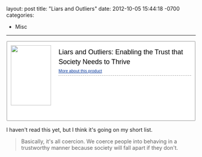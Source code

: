 layout: post
title:  "Liars and Outliers"
date:   2012-10-05 15:44:18 -0700
categories:
  - Misc
---

<div id="embedly_amzn_8031177" class="embedly_amzn"> <style type="text/css"> #embedly_amzn_8031177 {line-height:1.5;} #embedly_amzn_8031177 * {color:#000000;background:#FFFFFF none repeat scroll 0 0; vertical-align:baseline; margin:0; padding:0; border: medium none; font-family:verdana,arial,helvetica,sans-serif;} #embedly_amzn_8031177 TABLE {vertical-align:middle;border-collapse:separate;border-spacing:0;} #embedly_amzn_8031177 TD {vertical-align:top;text-align:left;} #embedly_amzn_8031177 .embedly_amzn_out_bdr {border:1px solid #EEEEEE;-webkit-border-radius: 2px;-moz-border-radius: 2px;border-radius: 2px;} #embedly_amzn_8031177 .embedly_amzn_in_bdr {border:1px solid #999999; padding:10px;-webkit-border-radius: 2px;-moz-border-radius: 2px;border-radius: 2px;} #embedly_amzn_8031177 .embedly_amzn_img {float:left; margin:0 20px 0 0;} #embedly_amzn_8031177 .embedly_amzn_desc {width:100%;} #embedly_amzn_8031177 .embedly_amzn_desc H3{margin:5px 0;font-family:Arial,Helvetica,sans-serif;} #embedly_amzn_8031177 .embedly_amzn_desc H3 A{color:#000000;font-size:18px;font-weight:normal;text-decoration:none;line-height:26px;} #embedly_amzn_8031177 .embedly_amzn_desc .subhead{display:block;margin:0 0 5px;font-size:11px;} #embedly_amzn_8031177 .embedly_amzn_desc HR{border-top:1px dashed #999999;color:#FFFFFF;height:1px;margin:6px 0 3px;} #embedly_amzn_8031177 .embedly_amzn_desc .em_more {margin:0 10px 0 0;font-size:11px;} #embedly_amzn_8031177 .embedly_amzn_desc A.em_more {color:#003399} #embedly_amzn_8031177 .embedly_amzn_desc A.em_more:hover {color:#CC6600} #embedly_amzn_8031177 .embedly_amzn_desc .buying TD.label{width:70px;color:#666666;font-size:11px;text-align:right;vertical-align:middle;white-space:nowrap;margin:0 5px 0;} #embedly_amzn_8031177 .embedly_amzn_desc .buying TD.pricelabel{padding:3px 0 0;} #embedly_amzn_8031177 .embedly_amzn_desc .buying TD.listprice{padding:0 0 0 5px;font-family:arial,verdana,helvetica,sans-serif;text-decoration:line-through;font-size:13px;} #embedly_amzn_8031177 .embedly_amzn_desc .buying TD.price{padding:0 0 0 5px;color:#990000;font-size:20px;font-weight:normal;letter-spacing:-1px;} #embedly_amzn_8031177 .embedly_amzn_desc .buying TD.saved{padding:0 0 0 5px;color:#990000;font-size:13px;} #embedly_amzn_8031177 .embedly_amzn_logo A {background:transparent url(http://c1281762.cdn.cloudfiles.rackspacecloud.com/amazon-sprite.png) no-repeat scroll -160px -15px;display:inline-block;float:right;height:30px;overflow:hidden;width:140px;} </style> <div class="embedly_amzn_out_bdr"> <table class="embedly_amzn_in_bdr"> <tr> <td class="embedly_amzn_img" style="width:107px;"> <a href="http://www.amazon.com/Liars-Outliers-Enabling-Society-ebook/dp/B006ORT3KG" ><img height="160px" width="107px" src="http://ecx.images-amazon.com/images/I/51yllus4s-L._SL160_.jpg" /> </a> </td> <td class="embedly_amzn_desc" style="width:100%;"> <h3><a href="http://www.amazon.com/Liars-Outliers-Enabling-Society-ebook/dp/B006ORT3KG" >Liars and Outliers: Enabling the Trust that Society Needs to Thrive</a></h3> <a class="em_more" href="http://www.amazon.com/Liars-Outliers-Enabling-Society-ebook/dp/B006ORT3KG#moreAboutThisProduct">More about this product</a> <hr size="1" noshade="noshade"> <table class="buying"> </table> </td> </tr> <tr class="embedly_amzn_logo"> <td></td> <td> <a href="http://www.amazon.com/Liars-Outliers-Enabling-Society-ebook/dp/B006ORT3KG" class="logo" ></a> </td> </tr> </table> </div> </div>

I haven't read this yet, but I think it's going on my short list.

 > Basically, it's all coercion. We coerce people into behaving in a trustworthy manner because society will fall apart if they don't.
 > 
 > 
